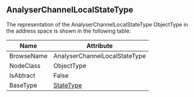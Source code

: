 <!-- objecttype -->
## AnalyserChannelLocalStateType
The representation of the AnalyserChannelLocalStateType ObjectType in the address space is shown in the following table:  

|Name|Attribute|
|---|---|
|BrowseName|AnalyserChannelLocalStateType|
|NodeClass|ObjectType|
|IsAbtract|False|
|BaseType|[StateType](../../../Core/Part5/ObjectTypes/StateType/readme.md)|


